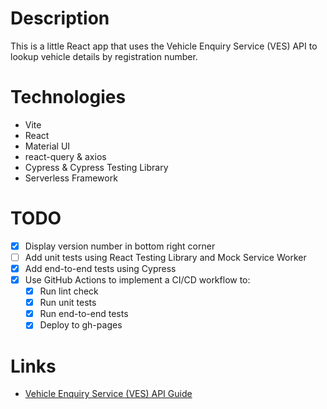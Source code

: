 # Description

This is a little React app that uses the Vehicle Enquiry Service (VES) API to lookup vehicle details by registration number.

# Technologies

* Vite
* React
* Material UI
* react-query & axios
* Cypress & Cypress Testing Library
* Serverless Framework

# TODO

* [x] Display version number in bottom right corner
* [ ] Add unit tests using React Testing Library and Mock Service Worker
* [x] Add end-to-end tests using Cypress
* [x] Use GitHub Actions to implement a CI/CD workflow to:
    * [x] Run lint check
    * [x] Run unit tests
    * [x] Run end-to-end tests
    * [x] Deploy to gh-pages

# Links

* [Vehicle Enquiry Service (VES) API Guide](https://developer-portal.driver-vehicle-licensing.api.gov.uk/apis/vehicle-enquiry-service/vehicle-enquiry-service-description.html#vehicle-enquiry-service-ves-api-guide)
